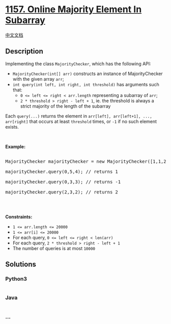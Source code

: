 # [1157. Online Majority Element In Subarray](https://leetcode.com/problems/online-majority-element-in-subarray)

[中文文档](/solution/1100-1199/1157.Online%20Majority%20Element%20In%20Subarray/README.md)

## Description

<p>Implementing the class <code>MajorityChecker</code>, which has the following API:</p>

<ul>
    <li><code>MajorityChecker(int[] arr)</code> constructs an instance of MajorityChecker with the given array <code>arr</code>;</li>
    <li><code>int query(int left, int right, int threshold)</code>&nbsp;has arguments&nbsp;such that:
    <ul>
    	<li><code>0 &lt;= left&nbsp;&lt;= right&nbsp;&lt; arr.length</code> representing a subarray of <code>arr</code>;</li>
    	<li><code>2 * threshold &gt; right - left + 1</code>, ie. the threshold is always a strict majority of the length of&nbsp;the subarray</li>
    </ul>
    </li>
</ul>

<p>Each&nbsp;<code>query(...)</code> returns the element in <code>arr[left], arr[left+1], ..., arr[right]</code> that occurs at least <code>threshold</code> times, or <code>-1</code> if no such element exists.</p>

<p>&nbsp;</p>

<p><strong>Example:</strong></p>

<pre>

MajorityChecker majorityChecker = new MajorityChecker([1,1,2,2,1,1]);

majorityChecker.query(0,5,4); // returns 1

majorityChecker.query(0,3,3); // returns -1

majorityChecker.query(2,3,2); // returns 2

</pre>

<p>&nbsp;</p>

<p><strong>Constraints:</strong></p>

<ul>
    <li><code>1 &lt;= arr.length &lt;=&nbsp;20000</code></li>
    <li><code>1 &lt;= arr[i]&nbsp;&lt;=&nbsp;20000</code></li>
    <li>For each query, <code>0 &lt;= left &lt;= right &lt; len(arr)</code></li>
    <li>For each query, <code>2 * threshold &gt; right - left + 1</code></li>
    <li>The number of queries is at most <code>10000</code></li>
</ul>

## Solutions

<!-- tabs:start -->

### **Python3**

```python

```

### **Java**

```java

```

### **...**

```

```

<!-- tabs:end -->
